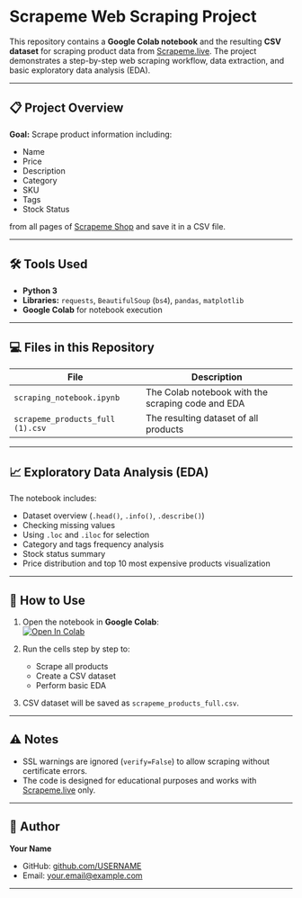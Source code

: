 # Scrapeme Web Scraping Project

This repository contains a **Google Colab notebook** and the resulting **CSV dataset** for scraping product data from [Scrapeme.live](https://scrapeme.live/shop). The project demonstrates a step-by-step web scraping workflow, data extraction, and basic exploratory data analysis (EDA).

---

## 📋 Project Overview

**Goal:** Scrape product information including:

- Name  
- Price  
- Description  
- Category  
- SKU  
- Tags  
- Stock Status  

from all pages of [Scrapeme Shop](https://scrapeme.live/shop) and save it in a CSV file.

---

## 🛠 Tools Used

- **Python 3**  
- **Libraries:** `requests`, `BeautifulSoup` (`bs4`), `pandas`, `matplotlib`  
- **Google Colab** for notebook execution  

---

## 💻 Files in this Repository

| File | Description |
|------|-------------|
| `scraping_notebook.ipynb` | The Colab notebook with the scraping code and EDA |
| `scrapeme_products_full (1).csv` | The resulting dataset of all products |

---

## 📈 Exploratory Data Analysis (EDA)

The notebook includes:

- Dataset overview (`.head()`, `.info()`, `.describe()`)  
- Checking missing values  
- Using `.loc` and `.iloc` for selection  
- Category and tags frequency analysis  
- Stock status summary  
- Price distribution and top 10 most expensive products visualization  

---

## 🚀 How to Use

1. Open the notebook in **Google Colab**:  
[![Open In Colab](https://colab.research.google.com/assets/colab-badge.svg)](https://colab.research.google.com/github/USERNAME/REPO/blob/main/scraping_notebook.ipynb)

2. Run the cells step by step to:  
   - Scrape all products  
   - Create a CSV dataset  
   - Perform basic EDA  

3. CSV dataset will be saved as `scrapeme_products_full.csv`.

---

## ⚠️ Notes

- SSL warnings are ignored (`verify=False`) to allow scraping without certificate errors.  
- The code is designed for educational purposes and works with [Scrapeme.live](https://scrapeme.live/shop) only.  

---

## 📝 Author

**Your Name**  
- GitHub: [github.com/USERNAME](https://github.com/USERNAME)  
- Email: your.email@example.com  

---

